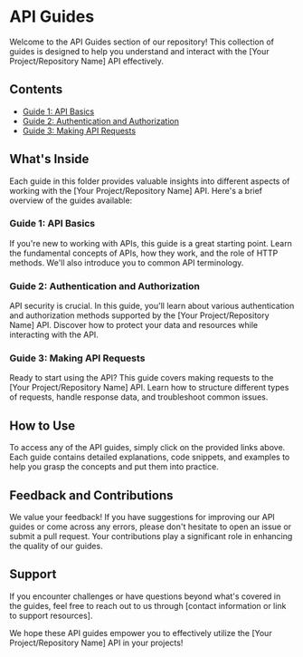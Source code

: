 # API Guides

Welcome to the API Guides section of our repository! This collection of guides is designed to help you understand and interact with the [Your Project/Repository Name] API effectively.

## Contents

- [Guide 1: API Basics](./guide-1/)
- [Guide 2: Authentication and Authorization](./guide-2/)
- [Guide 3: Making API Requests](./guide-3/)

## What's Inside

Each guide in this folder provides valuable insights into different aspects of working with the [Your Project/Repository Name] API. Here's a brief overview of the guides available:

### Guide 1: API Basics

If you're new to working with APIs, this guide is a great starting point. Learn the fundamental concepts of APIs, how they work, and the role of HTTP methods. We'll also introduce you to common API terminology.

### Guide 2: Authentication and Authorization

API security is crucial. In this guide, you'll learn about various authentication and authorization methods supported by the [Your Project/Repository Name] API. Discover how to protect your data and resources while interacting with the API.

### Guide 3: Making API Requests

Ready to start using the API? This guide covers making requests to the [Your Project/Repository Name] API. Learn how to structure different types of requests, handle response data, and troubleshoot common issues.

## How to Use

To access any of the API guides, simply click on the provided links above. Each guide contains detailed explanations, code snippets, and examples to help you grasp the concepts and put them into practice.

## Feedback and Contributions

We value your feedback! If you have suggestions for improving our API guides or come across any errors, please don't hesitate to open an issue or submit a pull request. Your contributions play a significant role in enhancing the quality of our guides.

## Support

If you encounter challenges or have questions beyond what's covered in the guides, feel free to reach out to us through [contact information or link to support resources].

We hope these API guides empower you to effectively utilize the [Your Project/Repository Name] API in your projects!

